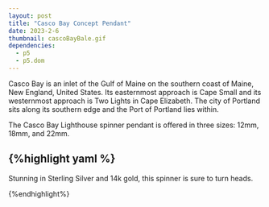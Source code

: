 ```yaml
---
layout: post
title: "Casco Bay Concept Pendant"
date: 2023-2-6
thumbnail: cascoBayBale.gif
dependencies:
  - p5
  - p5.dom
---
```


<div id="simple-sketch-holder">
    <script type="text/javascript" src="sketch.js"></script>
</div>

Casco Bay is an inlet of the Gulf of Maine on the southern coast of Maine, New England, United States. Its easternmost approach is Cape Small and its westernmost approach is Two Lights in Cape Elizabeth. The city of Portland sits along its southern edge and the Port of Portland lies within.

The Casco Bay Lighthouse spinner pendant is offered in three sizes: 12mm, 18mm, and 22mm.

## {%highlight yaml %}

Stunning in Sterling Silver and 14k gold, this spinner is sure to turn heads.

{%endhighlight%}
